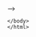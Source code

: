 <!-- Tunji Adetunji
<!-- CSC235.01
<!-- HomeWork:#2
<!-- Git-Hub: https://github.com/yourName/ypurHomeWork-->
-->

<!DOCTYPE html>
<html language>
<head>
</head>
    <title>Yahtzee Game</title>
<script>






</script>

    </body>
    </html>
